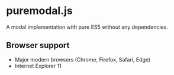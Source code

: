 # puremodal.js
A modal implementation with pure ES5 without any dependencies.

## Browser support
- Major modern browsers (Chrome, Firefox, Safari, Edge)
- Internet Explorer 11
